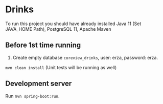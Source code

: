 # Drinks

To run this project you should have already installed Java 11 (Set JAVA_HOME Path), PostgreSQL 11, Apache Maven

## Before 1st time running
1. Create empty database `coreview_drinks`, user: erza, password: erza.

`mvn clean install` (Unit tests will be running as well)

## Development server
Run `mvn spring-boot:run`.


